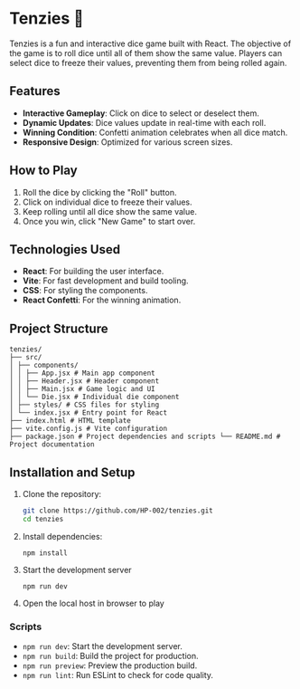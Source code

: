 # Tenzies 🎲

Tenzies is a fun and interactive dice game built with React. The objective of the game is to roll dice until all of them show the same value. Players can select dice to freeze their values, preventing them from being rolled again.

## Features

- **Interactive Gameplay**: Click on dice to select or deselect them.
- **Dynamic Updates**: Dice values update in real-time with each roll.
- **Winning Condition**: Confetti animation celebrates when all dice match.
- **Responsive Design**: Optimized for various screen sizes.

## How to Play

1. Roll the dice by clicking the "Roll" button.
2. Click on individual dice to freeze their values.
3. Keep rolling until all dice show the same value.
4. Once you win, click "New Game" to start over.

## Technologies Used

- **React**: For building the user interface.
- **Vite**: For fast development and build tooling.
- **CSS**: For styling the components.
- **React Confetti**: For the winning animation.

## Project Structure
```
tenzies/ 
├── src/ 
│ ├── components/ 
│ │ ├── App.jsx # Main app component 
│ │ ├── Header.jsx # Header component 
│ │ ├── Main.jsx # Game logic and UI 
│ │ └── Die.jsx # Individual die component 
│ ├── styles/ # CSS files for styling 
│ └── index.jsx # Entry point for React 
├── index.html # HTML template 
├── vite.config.js # Vite configuration 
├── package.json # Project dependencies and scripts └── README.md # Project documentation
```

## Installation and Setup

1. Clone the repository:
   ```bash
   git clone https://github.com/HP-002/tenzies.git
   cd tenzies
   ```
2. Install dependencies:
    ```
    npm install
    ```
3. Start the development server
    ```
    npm run dev
    ```
4. Open the local host in browser to play

### Scripts
- `npm run dev`: Start the development server.
- `npm run build`: Build the project for production.
- `npm run preview`: Preview the production build.
- `npm run lint`: Run ESLint to check for code quality.
